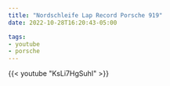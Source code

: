 ```yaml
---
title: "Nordschleife Lap Record Porsche 919"
date: 2022-10-28T16:20:43-05:00

tags:
- youtube
- porsche
---
```

{{< youtube "KsLi7HgSuhI" >}}
